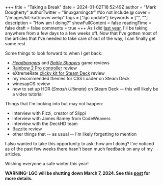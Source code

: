 +++
title = "Taking a Break"
date = 2024-01-02T18:52:49Z
author = "Mark Dougherty"
authorTwitter = "linuxgamingctr" #do not include @
cover = "/images/kit-kat/cover.webp"
tags = ["lgc update"]
keywords = ["", ""]
description = "How am I doing?"
showFullContent = false
readingTime = false
draft = false
comments = true
+++
As I did [last year](https://linuxgamingcentral.com/posts/i-need-a-break/), I'll be taking anywhere from a few days to a few weeks off. Now that I've gotten most of the articles that I've needed to take care of out of the way, I can finally get some rest.

Some things to look forward to when I get back:
- [*Headbangers*](https://store.steampowered.com/app/1761620/Headbangers_Rhythm_Royale/) and [*Battle Shapers*](https://store.steampowered.com/app/1421290/Battle_Shapers/) game reviews
- [Rainbow 2 Pro controller](https://www.bigbigwon.com/product/controller/rainbow-2-pro/) review
- eXtremeRate [clicky kit for Steam Deck](https://extremerate.com/products/extremerate-face-clicky-kit-for-steam-deck-console) review
- my recommended themes for CSS Loader on Steam Deck
- winesapOS review
- how to set up HDR (*Smash Ultimate*) on Steam Deck -- this will likely be a video tutorial

Things that I'm looking into but may not happen:
- interview with Fizzi, creator of Slippi
- interview with James Ramey from CodeWeavers
- interview with the DeckHD team
- Bazzite review
- other things that -- as usual -- I'm likely forgetting to mention

I also wanted to take this opportunity to ask: how am I doing? I've noticed as of the past few weeks there hasn't been much feedback on any of my articles.

Wishing everyone a safe winter this year!

**WARNING: LGC will be shutting down March 7, 2024. See this [post](https://linuxgamingcentral.com/posts/the-end-of-lgc/) for more details.**
